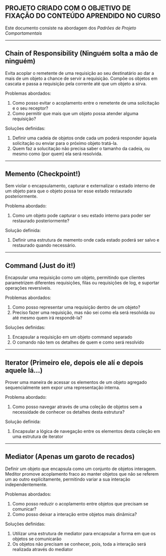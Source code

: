 ## PROJETO CRIADO COM O OBJETIVO DE FIXAÇÃO DO CONTEÚDO APRENDIDO NO CURSO

Este documento consiste na abordagem dos *Padrões de Projeto Comportamentais*

---

## Chain of Responsibility (Ninguém solta a mão de ninguém)

Evita acoplar o remetente de uma requisição ao seu destinatário ao dar a mais de um objeto a chance de servir a
requisição. Compõe os objetos em cascata e passa a requisição pela corrente até que um objeto a sirva.

Problemas abordados:

1. Como posso evitar o acoplamento entre o remetente de uma solicitação e o seu receptor?
2. Como permitir que mais que um objeto possa atender alguma requisição?

Soluções definidas:

1. Definir uma cadeia de objetos onde cada um poderá responder àquela solicitação ou enviar para o próximo objeto
   tratá-la.
2. Quem faz a solucitação não precisa saber o tamanho da cadeia, ou mesmo como (por quem) ela será resolvida.

---

## Memento (Checkpoint!)

Sem violar o encapsulamento, capturar e externalizar o estado interno de um objeto para que o objeto possa ter esse
estado restaurado posteriormente.

Problema abordado:

1. Como um objeto pode capturar o seu estado interno para poder ser restaurado posteriormente?

Solução definida:

1. Definir uma estrutura de memento onde cada estado poderá ser salvo e restaurado quando necessário.

---

## Command (Just do it!)

Encapsular uma requisição como um objeto, permitindo que clientes parametrizem diferentes requisições, filas ou
requisições de log, e suportar operações reversíveis.

Problemas abordados:

1. Como posso representar uma requisição dentro de um objeto?
2. Preciso fazer uma requisição, mas não sei como ela será resolvida ou até mesmo quem irá respondê-la?

Soluções definidas:

1. Encapsular a requisição em um objeto command separado
2. O comando não tem os detalhes de quem e como será resolvido

---

## Iterator (Primeiro ele, depois ele alí e depois aquele lá...)

Prover uma maneira de acessar os elementos de um objeto agregado sequencialmente sem expor uma representação interna.

Problema abordado:

1. Como posso navegar através de uma coleção de objetos sem a necessidade de conhecer os detalhes desta estrutura?

Solução definida:

1. Encapsular a lógica de navegação entre os elementos desta coleção em uma estrutura de iterator

---

## Mediator (Apenas um garoto de recados)

Definir um objeto que encapsula como um conjunto de objetos interagem. Meditor promove acoplamento fraco ao manter
objetos que não se referem um ao outro explicitamente, permitindo variar a sua interação independentemente.

Problemas abordados:

1. Como posso reduzir o acoplamento entre objetos que precisam se comunicar?
2. Como posso deixar a interação entre objetos mais dinâmica?

Soluções definidas:

1. Utilizar uma estrutura de mediator para encapsular a forma em que os objetos se comunicarão
2. Os objetos não precisam se conhecer, pois, toda a interação será realizada através do mediator